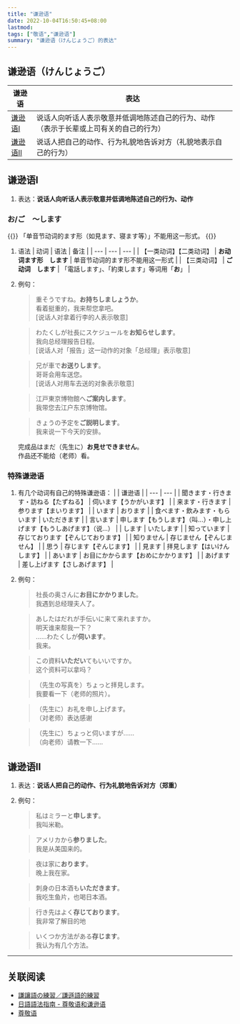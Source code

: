 ```yaml
---
title: "谦逊语"
date: 2022-10-04T16:50:45+08:00
lastmod: 
tags: ["敬语","谦逊语"]
summary: "谦逊语（けんじょうご）的表达"
---
```


## 谦逊语（けんじょうご）
| 谦逊语 | 表达 |
| --- | --- |
| [谦逊语Ⅰ](/minnano/self-deprecating/#谦逊语) | 说话人向听话人表示敬意并低调地陈述自己的行为、动作（表示于长辈或上司有关的自己的行为） |
| [谦逊语Ⅱ](/minnano/self-deprecating/#谦逊语-1) | 说话人把自己的动作、行为礼貌地告诉对方（礼貌地表示自己的行为） |

## 谦逊语Ⅰ
1. 表达：**说话人向听话人表示敬意并低调地陈述自己的行为、动作**

### お/ご　〜します
{{<alert>}}
「单音节动词的ます形（如見ます、寝ます等）」不能用这一形式。
{{</alert>}}

1. 语法
    | 动词 | 语法 | 备注 |
    | --- | --- | --- |
    | 【一类动词】【二类动词】 | **お动词ます形　します** | 单音节动词的ます形不能用这一形式 |
    | 【三类动词】 | **ご动词　します** | 「電話します」、「約束します」等词用「**お**」 |
2. 例句：
    > 重そうですね。**お持ちしましょうか**。  
     看着挺重的，我来帮您拿吧。  
      [说话人对拿着行李的人表示敬意]

    > わたくしが社長にスケジュールを**お知らせします**。  
     我向总经理报告日程。  
      [说话人对「报告」这一动作的对象「总经理」表示敬意]

    > 兄が車で**お送りします**。  
     哥哥会用车送您。  
      [说话人对用车去送的对象表示敬意]

    > 江戸東京博物館へ**ご案内します**。  
     我带您去江户东京博物馆。

    > きょうの予定を**ご説明します**。  
     我来说一下今天的安排。

     完成品はまだ（先生に）**お見せできません**。  
     作品还不能给（老师）看。

### 特殊谦逊语
1. 有几个动词有自己的特殊谦逊语：
    |  | 谦逊语 |
    | --- | --- |
    | 聞きます・行きます・訪ねる【たずねる】 | 伺います【うかがいます】 |
    | 来ます・行きます | 参ります【まいります】 |
    | います | おります |
    | 食べます・飲みます・もらいます | いただきます |
    | 言います | 申します【もうします】（叫...）・申し上げます【もうしあげます】（说...） |
    | します | いたします |
    | 知っています | 存じております【ぞんじております】 |
    | 知りません | 存じません【ぞんじません】 |
    | 思う | 存じます【ぞんじます】 |
    | 見ます | 拝見します【はいけんします】 |
    | あいます | お目にかからます【おめにかかります】 |
    | あげます | 差し上げます【さしあげます】 |

2. 例句：
    > 社長の奥さんに**お目にかかりました**。  
     我遇到总经理夫人了。

    > あしたはだれが手伝いに来て来れますか。  
     明天谁来帮我一下？  
      ......わたくしが**伺います**。  
     我来。

    > この資料**いただい**てもいいですか。  
     这个资料可以拿吗？

    > （先生の写真を）ちょっと拝見します。  
    我要看一下（老师的照片）。

    > （先生に）お礼を申し上げます。  
    （对老师）表达感谢

    > （先生に）ちょっと伺いますが......  
    （向老师）请教一下......



## 谦逊语Ⅱ
1. 表达：**说话人把自己的动作、行为礼貌地告诉对方（郑重）**
1. 例句：
    > 私はミラーと**申します**。  
     我叫米勒。

    > アメリカから**参りました**。  
     我是从美国来的。

    > 夜は家に**おります**。  
    晚上我在家。

    > 刺身の日本酒も**いただきます**。  
    我吃生鱼片，也喝日本酒。

    > 行き先はよく**存じております**。  
    我非常了解目的地

    > いくつか方法がある**存じます**。  
    我认为有几个方法。

---
## 关联阅读
- [謙讓語の練習／謙遜語的練習](https://youtu.be/HQwxFiedugY)
- [日語語法指南 - 尊敬语和谦逊语](https://res.wokanxing.info/jpgramma/honorific.html)
- [尊敬语](/minnano/honorific/)